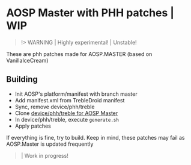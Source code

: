 # AOSP Master with PHH patches | WIP
> !> WARNING | Highly experimental! | Unstable!

These are phh patches made for AOSP.MASTER (based on VanillaIceCream)

## Building
- Init AOSP's platform/manifest with branch master
- Add manifest.xml from TrebleDroid manifest
- Sync, remove device/phh/treble 
- Clone [device/phh/treble for AOSP Master](https://github.com/KrutosVIP/master_device_phh_treble)
- In device/phh/treble, execute `generate.sh`
- Apply patches

If everything is fine, try to build. Keep in mind, these patches may fail as AOSP.Master is updated frequently
> | Work in progress!
